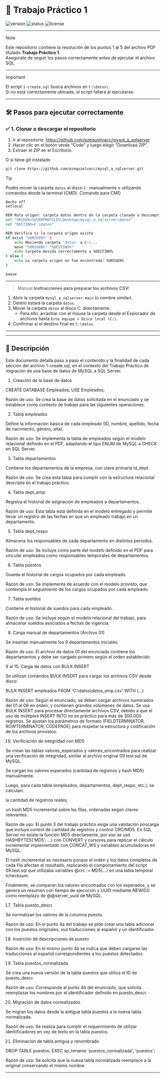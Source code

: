 # 🚀 Trabajo Práctico 1

![version](https://img.shields.io/badge/version-1.0.0-blue)
![status](https://img.shields.io/badge/status-completo-brightgreen)
![license](https://img.shields.io/badge/build-NSBV-brightgreen?style=plastic&label=License
)

---

> [!NOTE]
> Este repositorio contiene la resolución de los puntos 1 al 5 del archivo PDF titulado **Trabajo Práctico 1**.  
> Asegurate de seguir los pasos correctamente antes de ejecutar el archivo SQL.

---


> [!IMPORTANT]
> El script `1-create.sql` busca archivos en `C:\datos\`.  
> Si no está correctamente ubicada, el script fallará al ejecutarse.

---
## 🛠️ Pasos para ejecutar correctamente

### ✅ 1. Clonar o descargar el repositorio
1. Ir al repositorio: https://github.com/ezequielvacc/mysql_a_sqlserver
2. Hacer clic en el botón verde “Code” y luego elegir “Download ZIP”.
3. Extraer el ZIP en el Escritorio.

O
si tiene git instalado 
```bash
git clone https://github.com/ezequielvacc/mysql_a_sqlserver.git
```
> [!TIP]
> Podés mover la carpeta `datos` al disco `C:` manualmente o utilizando comandos desde la terminal (CMD).
> Comando para CMD 
```bash
@echo off
setlocal

REM Ruta origen: carpeta datos dentro de la carpeta clonada o descomprimida en el escritorio
set "ORIGEN=%USERPROFILE%\Desktop\mysql_a_sqlserver\datos"
set "DESTINO=C:\datos"

REM Verifica si la carpeta origen existe
if exist "%ORIGEN%" (
    echo Moviendo carpeta 'datos' a C:\...
    move "%ORIGEN%" "%DESTINO%"
    echo Carpeta movida correctamente a %DESTINO%
) else (
    echo La carpeta origen no fue encontrada: %ORIGEN%
)

pause
```
---
> Manual
**Instrucciones para preparar los archivos CSV:**

1. Abrir la carpeta `mysql_a_sqlserver-main` (o nombre similar).
2. Dentro estará la carpeta `datos`.
3. Mover la carpeta `datos` al disco C: directamente.
   - Para ello: arrastrar con el mouse la carpeta desde el Explorador de archivos hasta `Este equipo > Disco local (C:)`.
4. Confirmar si el destino final es `C:\datos`.



---

---
## 📝 Descripción

Este documento detalla paso a paso el contenido y la finalidad de cada sección del archivo 1-create.sql, en el contexto del Trabajo Práctico de migración de una base de datos de MySQL a SQL Server.

1. Creación de la base de datos

CREATE DATABASE Empleados;
USE Empleados;

Razón de uso: Se crea la base de datos solicitada en el enunciado y se establece como contexto de trabajo para las siguientes operaciones.

2. Tabla empleados

Define la información básica de cada empleado (ID, nombre, apellido, fecha de nacimiento, género, alta).

Razón de uso: Se implementa la tabla de empleados según el modelo relacional definido en el PDF, adaptando el tipo ENUM de MySQL a CHECK en SQL Server.

3. Tabla departamentos

Contiene los departamentos de la empresa, con clave primaria id_dept.

Razón de uso: Se crea esta tabla para cumplir con la estructura relacional descripta en el trabajo práctico.

4. Tabla dept_emp

Registra el historial de asignación de empleados a departamentos.

Razón de uso: Esta tabla está definida en el modelo entregado y permite llevar un registro de las fechas en que un empleado trabajó en un departamento.

5. Tabla dept_respo

Almacena los responsables de cada departamento en distintos periodos.

Razón de uso: Se incluye como parte del modelo definido en el PDF para vincular empleados como responsables temporales de departamentos.

6. Tabla puestos

Guarda el historial de cargos ocupados por cada empleado.

Razón de uso: Se implementa de acuerdo con el modelo provisto, que contempla el seguimiento de los cargos ocupados por cada empleado.

7. Tabla sueldos

Contiene el historial de sueldos para cada empleado.

Razón de uso: Se incluye según el modelo relacional del trabajo, para almacenar sueldos asociados a fechas de vigencia.

8. Carga manual de departamentos (Archivo 01)

Se insertan manualmente los 9 departamentos iniciales.

Razón de uso: El archivo de datos 01 del enunciado contiene los departamentos y debe ser cargado primero según el orden establecido.

9 al 15. Carga de datos con BULK INSERT

Se utilizan comandos BULK INSERT para cargar los archivos CSV desde disco:

BULK INSERT empleados FROM 'C:\datos\datos_emp.csv' WITH (...)

Razón de uso: Según el enunciado, se deben cargar archivos numerados del 01 al 08 en orden, y contienen grandes volúmenes de datos. Se usa BULK INSERT para procesar directamente archivos CSV, debido a que el uso de múltiples INSERT INTO no es práctico para más de 300.000 registros. Se ajustan los parámetros de formato (FIELDTERMINATOR, ROWTERMINATOR, CODEPAGE) para respetar la estructura y codificación de los archivos provistos.

16. Verificación de integridad con MD5

Se crean las tablas valores_esperados y valores_encontrados para realizar una verificación de integridad, similar al archivo original 09.test.sql de MySQL.

Se cargan los valores esperados (cantidad de registros y hash MD5) manualmente.

Luego, para cada tabla (empleados, departamentos, dept_respo, etc.), se calculan:

la cantidad de registros reales,

un hash MD5 incremental sobre las filas, ordenadas según claves relevantes.

Razón de uso: El punto 3 del trabajo práctico exige una validación poscarga que incluya control de cantidad de registros y control CRC/MD5. En SQL Server no existe la función MD5 directamente, por eso se usó HASHBYTES('MD5', ...) con CONVERT y cursores para replicar el cálculo incremental implementado con CONCAT_WS y variables acumuladoras en MySQL.

El hash incremental es necesario porque el orden y los datos completos de cada fila afectan el resultado, replicando el comportamiento del script 09.test.sql que utilizaba variables @crc := MD5(...) en una tabla temporal tchecksum.

Finalmente, se comparan los valores encontrados con los esperados, y se genera un resumen con tiempo de ejecución y UUID mediante NEWID() como reemplazo de @@server_uuid de MySQL.

17. Tabla puesto_descr

Se normalizan los valores de la columna puesto.

Razón de uso: En el punto 4a del trabajo se pide crear una tabla adicional con los puestos originales, sus traducciones al español y un identificador.

18. Inserción de descripciones de puesto

Razón de uso: En el mismo punto 4a se indica que deben cargarse las traducciones al español correspondientes a los puestos detectados.

19. Tabla puestos_normalizada

Se crea una nueva versión de la tabla puestos que utiliza el ID de puesto_descr.

Razón de uso: Corresponde al punto 4b del enunciado, que solicita reemplazar los nombres por el identificador definido en puesto_descr.

20. Migración de datos normalizados

Se migran los datos desde la antigua tabla puestos a la nueva tabla normalizada.

Razón de uso: Se realiza para cumplir el requerimiento de utilizar identificadores en vez de texto en la tabla puestos.

21. Eliminación de tabla antigua y renombrado

DROP TABLE puestos;
EXEC sp_rename 'puestos_normalizada', 'puestos';

Razón de uso: Se solicita que la nueva tabla normalizada reemplace a la original conservando el mismo nombre.

---

